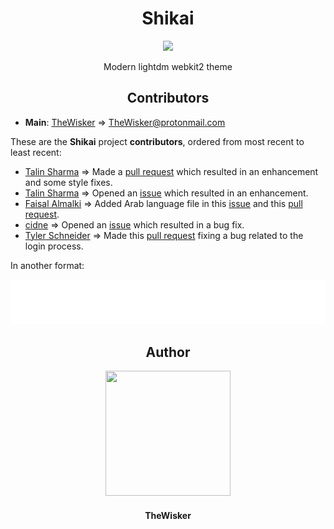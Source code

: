 <h1 align="center">Shikai</h1>
<div align="center">
    <a href="https://github.com/TheWisker/Shikai">
        <img width="400" src="./assets/logo.png">
    </a>
</div>
<p align="center">Modern lightdm webkit2 theme</p>

<h2 align="center">Contributors</h2>

- **Main**: [TheWisker](https://github.com/TheWisker) => TheWisker@protonmail.com

These are the **Shikai** project **contributors**, ordered from most recent to least recent:

- [Talin Sharma](https://github.com/TalinTheDev) => Made a [pull request](https://github.com/TheWisker/Shikai/pull/10) which resulted in an enhancement and some style fixes.
- [Talin Sharma](https://github.com/TalinTheDev) => Opened an [issue](https://github.com/TheWisker/Shikai/issues/7) which resulted in an enhancement.
- [Faisal Almalki](https://github.com/Faisal-beep22) => Added Arab language file in this [issue](https://github.com/TheWisker/Shikai/issues/5) and this [pull request](https://github.com/TheWisker/Shikai/pull/6).
- [cidne](https://github.com/cidne) => Opened an [issue](https://github.com/TheWisker/Shikai/issues/3) which resulted in a bug fix.
- [Tyler Schneider](https://github.com/teschnei) => Made this [pull request](https://github.com/TheWisker/Shikai/pull/1) fixing a bug related to the login process.

In another format:

<div align="center">
  <picture>
    <img src="./assets/metrics/contributors.svg"/>
  </picture>
</div>

<h2 align="center">Author</h2>
<div align="center">
    <a href="https://github.com/TheWisker">
        <img width="200" height="200" src="./assets/profile.png"></img>
    </a>
</div>
<h4 align="center">TheWisker</h4>
